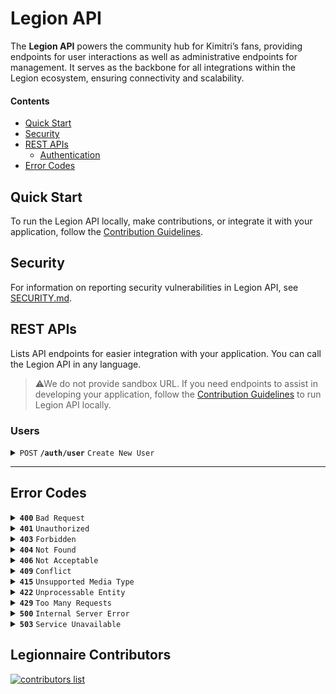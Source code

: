 # Legion API

The **Legion API** powers the community hub for Kimitri’s fans, providing endpoints for user interactions as well as administrative endpoints for management. It serves as the backbone for all integrations within the Legion ecosystem, ensuring connectivity and scalability.


#### Contents

- [Quick Start](#quick-start)
- [Security](#security)
- [REST APIs](#rest-apis)
    - [Authentication](#authentication)
- [Error Codes](#error-codes)

## Quick Start

To run the Legion API locally, make contributions, or integrate it with your application, follow the  [Contribution Guidelines](./CONTRIBUTING.md).

## Security

For information on reporting security vulnerabilities in Legion API, see
[SECURITY.md](./SECURITY.md).
  
## REST APIs

Lists API endpoints for easier integration with your application. You can call the Legion API in any language. 
>⚠We do not provide sandbox URL. If you need endpoints to assist in developing your application, follow the [Contribution Guidelines](./CONTRIBUTING.md) to run Legion API locally.

### Users

<details>
 <summary><code>POST</code> <code><b>/auth/user</b></code> <code>Create New User</code></summary>
 
#### Create New User
Allows the creation of a new user in the Legion ecosystem.

#### Request 

> #### Header Parameters 
> | name         |  required | description                                                                                          |
> |--------------|-----------|------------------------------------------------------------------------------------------------------|
> | Content-Type |  yes      | Required for operations with a request body. The value is application/. Where the 'format' is 'json'.|
> | X-CSRF-Token |  yes      | A CSRF token to protect against cross-site request forgery attacks. Must be included in the request.|

> #### Body Schema
> | name          |  type     | Required | description                         |
> |---------------|-----------|----------|-------------------------------------|
> | name          |  string   |**yes**| 	The name for the new user. |
> | username      |  string   |**yes**| 	The user for the new user. |
> | password      |  string   |**no** | 	The password for the user. |
> | email         |  string   |**no** | 	The email for the user.    |

#### Response 

> #### Sample Successful Response 
>
> Status Code: `201` <br>
> application/json
>```json
>{
>    "success": true,
>    "message": "User created successfully!",
>    "data": {
>      "id": "01JEVAG858D9NP6A1NMTKXPRRA",
>      "name": "John Doe",
>      "email": "john.doe@example.com",
>      "tokenType": "Bearer",
>      "expiresIn": 31668,
>      "accessToken": "eyJhbGciOiJIUzI1NiIsInR5cCI6IkpXVCJ9..."
>    }
>}
>```


> #### Response Schema
> application/json
>| Key         | Type     | Description                                      |
>|-------------|----------|--------------------------------------------------|
>| success     | boolean  | Indicates whether the request was successful.    |
>| message     | string   | A message providing additional context.          |
>| data        | object   | Contains user authentication details.            |
>| data.id       | string   | Unique identifier for the created user (ulid format).  |
>| data.name     | string   | Name for the created user.                             |
>| data.email    | string   | Email for the created user.                            |
>| data.createdAt    | string   | Date of the user was created (ISO 8601 format).    |


</details>

------------------------------------------------------------------------------------------

## Error Codes

<details>
 <summary><code><b>400</b></code> <code>Bad Request</code></summary>

#### Bad Request
The server could not understand the request. Indicates one of these conditions:

- The API cannot convert the payload data to the underlying data type.
- The data is not in the expected data format.
- A required field is not available.
- A simple data validation error occurred.

</details>

<details>
 <summary><code><b>401</b></code> <code>Unauthorized</code></summary>

#### Unauthorized
The request requires user authentication. This error may occur under the following conditions:

- The request did not include valid authentication credentials.
- The provided credentials are invalid or incorrect.
- The authentication token has expired or is missing.
- The user does not have permission to access the requested resource.

</details>

<details>
 <summary><code><b>403</b></code> <code>Forbidden</code></summary>

#### Forbidden
The client is not authorized to access this resource although it might have valid credentials. For example, the client does not have the correct JWT Token.

</details>

<details>
 <summary><code><b>404</b></code> <code>Not Found</code></summary>

#### Not Found
The server did not find anything that matches the request URI. Either the URI is incorrect or the resource is not available. For example, no data exists in the database at that key.

</details>

<details>
 <summary><code><b>406</b></code> <code>Not Acceptable</code></summary>

#### Not Acceptable
The server cannot use the client-request media type to return the response payload. For example, this error occurs if the client sends an Accept: `application/xml` request header but the API can generate only an `application/json` response.

</details>

<details>
 <summary><code><b>409</b></code> <code>Conflict</code></summary>

#### Conflict
The request could not be completed due to a conflict with the current state of the resource. This typically happens when there is an issue that prevents the server from processing the request because it would create an inconsistency. Common scenarios include:

- Resource conflict: Trying to create or update a resource that already exists, such as attempting to create a user with an email address that is already in use.
- Version conflict: Attempting to update a resource with outdated data or conflicting changes, such as trying to update a record that has been modified since it was last fetched.
- State conflict: Attempting an operation that is not allowed based on the current state of the resource, such as trying to delete a resource that is in use or locked.
</details>

<details>
 <summary><code><b>415</b></code> <code>Unsupported Media Type</code></summary>

#### Unsupported Media Type
The API cannot process the media type of the request payload. For example:
- The client sends a request with an unsupported Content-Type (e.g., sending application/xml when the server only supports application/json).
- The server cannot process the data in the Content-Type because it’s in an unexpected format (e.g., trying to upload a `.jpg` file when only `.png` files are allowed).
- The Content-Type header is missing or malformed.
</details>

<details>
 <summary><code><b>422</b></code> <code>Unprocessable Entity</code></summary>

#### Unprocessable Entity
The API cannot complete the requested action and might require interaction with APIs or processes outside of the current request. For example, this error occurs for any business validation errors, including errors that are not usually of the `400` type.
</details>

<details>
 <summary><code><b>429</b></code> <code>Too Many Requests</code></summary>

#### Too Many Requests
The rate limit for the user, application, or token exceeds a predefined value.
</details>

<details>
 <summary><code><b>500</b></code> <code>Internal Server Error</code></summary>

#### Internal Server Error
A system or application error occurred. Although the client appears to provide a correct request, something unexpected occurred on the server.
</details>

<details>
 <summary><code><b>503</b></code> <code>Service Unavailable</code></summary>

#### Service Unavailable
The server cannot handle the request for a service due to temporary maintenance.

</details>

## Legionnaire Contributors

<a href="https://github.com/kimitrii/legion-api/graphs/contributors">
  <img src="https://contributors-img.web.app/image?repo=kimitrii/legion-api&max=500" alt="contributors list"/>
</a>